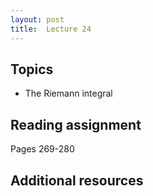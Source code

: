 ```yaml
---
layout: post
title:  Lecture 24
---
```


## Topics

* The Riemann integral

## Reading assignment

Pages 269-280

## Additional resources



